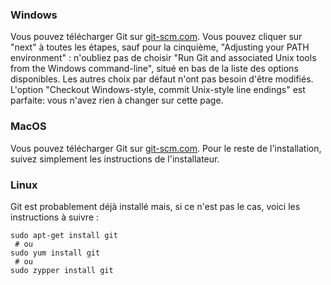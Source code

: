 ### Windows

Vous pouvez télécharger Git sur [git-scm.com](http://git-scm.com/). Vous pouvez cliquer sur "next" à toutes les étapes, sauf pour la cinquième, "Adjusting your PATH environment" : n'oubliez pas de choisir "Run Git and associated Unix tools from the Windows command-line", situé en bas de la liste des options disponibles. Les autres choix par défaut n'ont pas besoin d'être modifiés. L'option "Checkout Windows-style, commit Unix-style line endings" est parfaite: vous n'avez rien à changer sur cette page.

### MacOS

Vous pouvez télécharger Git sur [git-scm.com](http://git-scm.com/). Pour le reste de l'installation, suivez simplement les instructions de l'installateur.

### Linux

Git est probablement déjà installé mais, si ce n'est pas le cas, voici les instructions à suivre :

    sudo apt-get install git
     # ou
    sudo yum install git
     # ou
    sudo zypper install git